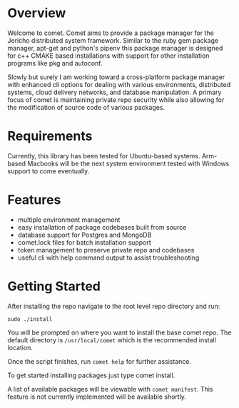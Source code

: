 # Overview

Welcome to comet. Comet aims to provide a package manager for the Jericho
distributed system framework. Similar to the ruby gem package manager, 
apt-get and python's pipenv this package manager is designed for c++ CMAKE
based installations with support for other installation programs like pkg
and autoconf. 

Slowly but surely I am working toward a
cross-platform package manager with enhanced cli options for dealing with
various environments, distributed systems, cloud delivery networks, and 
database manipulation. A primary focus of comet is maintaining private
repo security while also allowing for the modification of source code of
various packages.

# Requirements

Currently, this library has been tested for Ubuntu-based systems.
Arm-based Macbooks will be the next system environment tested
with Windows support to come eventually.

# Features
- multiple environment management
- easy installation of package codebases built from source
- database support for Postgres and MongoDB
- comet.lock files for batch installation support
- token management to preserve private repo and codebases
- useful cli with help command output to assist troubleshooting

# Getting Started

After installing the repo navigate to the root level repo directory and run:
```
sudo ./install
```
You will be prompted on where you want to install the base comet repo.
The default directory is `/usr/local/comet` which is the recommended install
location.

Once the script finishes, run ```comet help``` for further assistance.

To get started installing packages just type comet install.

A list of available packages will be viewable with ```comet manifest```.
This feature is not currently implemented will be available shortly.
